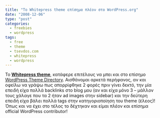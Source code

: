 ```yaml
---
title: "Το Whitepress theme επίσημα πλέον στο WordPress.org"
date: "2008-12-06"
type: "post"
categories:
  - freebies
  - wordpress
tags:
  - free
  - theme
  - tsevdos.com
  - whitepress
  - wordpress
---
```


To [**Whitepress theme**](http://code.google.com/p/whipress/ "Whitepress theme"), κατάφερε επιτέλους να μπει και στο επίσημο [WordPress Theme Directory](http://wordpress.org/extend/themes/whitepress "Wordpress theme dirctory : Whitepress"). Αισθάνομαι αρκετά περήφανος, αν και οφείλω να γράψω πως απορρίφθηκε 2 φορές πριν γίνει δεκτό, την μία επειδή είχα πολλά backlinks στο blog μου (αν και είχα μόνο 3 &#8211; μάλλον τους χάλαγε που τα 2 ήταν ad images στην sidebar) και την δεύτερη επειδή είχα βάλει πολλά tags στην κατηγοριοποίηση του theme (έλεος)! Όπως και να έχει στο τέλος το δέχτηκαν και είμαι πλέον και επίσημα official WordPress contributor!
